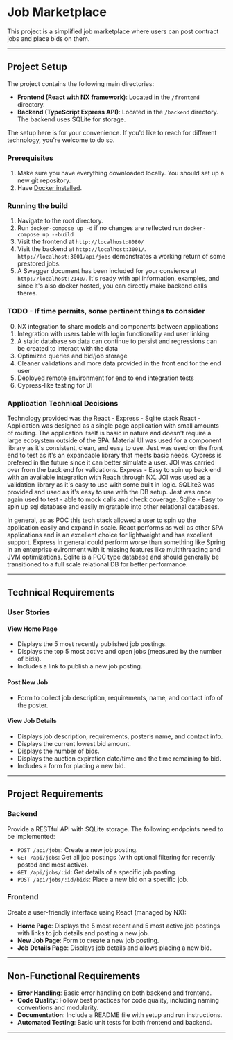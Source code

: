 # Job Marketplace

This project is a simplified job marketplace where users can post contract jobs and place bids on them.

---

## Project Setup

The project contains the following main directories:

- **Frontend (React with NX framework)**: Located in the `/frontend` directory.
- **Backend (TypeScript Express API)**: Located in the `/backend` directory. The backend uses SQLite for storage.

The setup here is for your convenience. If you'd like to reach for different technology, you're welcome to do so.

### Prerequisites

1. Make sure you have everything downloaded locally. You should set up a new git repository.
1. Have [Docker installed](https://www.docker.com/get-started/).

### Running the build

1. Navigate to the root directory.
2. Run `docker-compose up -d` if no changes are reflected run `docker-compose up --build`
3. Visit the frontend at `http://localhost:8080/`
4. Visit the backend at `http://localhost:3001/`. `http://localhost:3001/api/jobs` demonstrates a working return of some prestored jobs.
5. A Swagger document has been included for your convience at `http://localhost:2140/`. It's ready with api information, examples, and since it's also docker hosted, you can directly make backend calls theres.

### TODO - If time permits, some pertinent things to consider
0. NX integration to share models and components between applications
1. Integration with users table with login functionality and user linking
2. A static database so data can continue to persist and regressions can be created to interact with the data
3. Optimized queries and bid/job storage
4. Cleaner validations and more data provided in the front end for the end user
5. Deployed remote environment for end to end integration tests
6. Cypress-like testing for UI

### Application Technical Decisions
Technology provided was the React - Express - Sqlite stack
React - Application was designed as a single page application with small amounts of routing. The application itself is basic in nature and doesn't require a large ecosystem outside of the SPA. 
    Material UI was used for a component library as it's consistent, clean, and easy to use.
    Jest was used on the front end to test as it's an expandable library that meets basic needs. Cypress is prefered in the future since it can better simulate a user. 
    JOI was carried over from the back end for validations.
Express - Easy to spin up back end with an available integration with Reach through NX.
    JOI was used as a validation library as it's easy to use with some built in logic.
    SQLite3 was provided and used as it's easy to use with the DB setup.
    Jest was once again used to test - able to mock calls and check coverage.
Sqlite - Easy to spin up sql database and easily migratable into other relational databases.

In general, as as POC this tech stack allowed a user to spin up the application easily and expand in scale. 
React performs as well as other SPA applications and is an excellent choice for lightweight and has excellent support.
Express in general could perform worse than something like Spring in an enterprise evironment with it missing features like multithreading and JVM optimizations.
Sqlite is a POC type database and should generally be transitioned to a full scale relational DB for better performance.


---

## Technical Requirements

### User Stories

#### View Home Page

- Displays the 5 most recently published job postings.
- Displays the top 5 most active and open jobs (measured by the number of bids).
- Includes a link to publish a new job posting.

#### Post New Job

- Form to collect job description, requirements, name, and contact info of the poster.

#### View Job Details

- Displays job description, requirements, poster’s name, and contact info.
- Displays the current lowest bid amount.
- Displays the number of bids.
- Displays the auction expiration date/time and the time remaining to bid.
- Includes a form for placing a new bid.

---

## Project Requirements

### Backend

Provide a RESTful API with SQLite storage. The following endpoints need to be implemented:

- `POST /api/jobs`: Create a new job posting.
- `GET /api/jobs`: Get all job postings (with optional filtering for recently posted and most active).
- `GET /api/jobs/:id`: Get details of a specific job posting.
- `POST /api/jobs/:id/bids`: Place a new bid on a specific job.

### Frontend

Create a user-friendly interface using React (managed by NX):

- **Home Page**: Displays the 5 most recent and 5 most active job postings with links to job details and posting a new job.
- **New Job Page**: Form to create a new job posting.
- **Job Details Page**: Displays job details and allows placing a new bid.

---

## Non-Functional Requirements

- **Error Handling**: Basic error handling on both backend and frontend.
- **Code Quality**: Follow best practices for code quality, including naming conventions and modularity.
- **Documentation**: Include a README file with setup and run instructions.
- **Automated Testing**: Basic unit tests for both frontend and backend.

---
